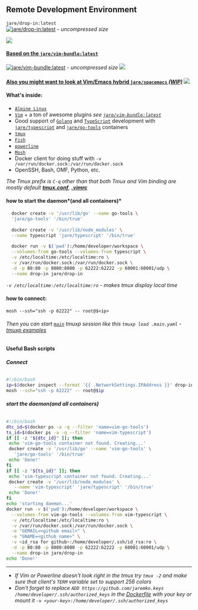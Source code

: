 ## Remote Development Environment
`jare/drop-in:latest`   
[![jare/drop-in:latest](https://badge.imagelayers.io/jare/drop-in:latest.svg)](https://imagelayers.io/?images=jare/drop-in:latest 'jare/drop-in:latest')  *- uncompressed size*

[![](http://i.imgur.com/RVTlBBO.png)](http://i.imgur.com/RVTlBBO.png)

#### [Based on the `jare/vim-bundle:latest`](https://hub.docker.com/r/jare/vim-bundle/)   
[![jare/vim-bundle:latest](https://badge.imagelayers.io/jare/vim-bundle:latest.svg)](https://imagelayers.io/?images=jare/vim-bundle:latest 'jare/vim-bundle:latest') - *uncompressed size*
[![](http://i.imgur.com/G6KybVM.png)](http://i.imgur.com/G6KybVM.png) 

#### [Also you might want to look at Vim/Emacs hybrid `jare/spacemacs` *(WIP)*](https://hub.docker.com/r/jare/spacemacs/)    [![](http://i.imgur.com/PjGF8iY.png)](http://i.imgur.com/PjGF8iY.png) 

#### What's inside:
  - [`Alpine Linux`](http://www.alpinelinux.org/)
  - [`Vim`](http://www.vim.org/) + a ton of awesome plugins *see [`jare/vim-bundle:latest`](https://hub.docker.com/r/jare/vim-bundle/)*
  - Good support of [`Golang`](https://golang.org/) and [`TypeScript`](http://www.typescriptlang.org/) development with [`jare/typescript`](https://hub.docker.com/r/jare/typescript/) and [`jare/go-tools`](https://hub.docker.com/r/jare/go-tools/) containers
  - [`tmux`](https://tmux.github.io/)
  - [`Fish`](http://fishshell.com/)
  - [`powerline`](https://github.com/powerline/powerline)
  - [`Mosh`](https://mosh.mit.edu/)
  - Docker client for doing stuff with `-v /var/run/docker.sock:/var/run/docker.sock`
  - OpenSSH, Bash, OMF, Python, etc.

*The Tmux prefix is `C-q` other than that both Tmux and Vim binding are mostly default  [**tmux.conf**](https://github.com/JAremko/drop-in/blob/master/tmux.conf), [**.vimrc**](https://github.com/JAremko/alpine-vim/blob/master/.vimrc)*  
#### how to start the daemon*(and all containers)*
```sh
  docker create -v '/usr/lib/go' --name go-tools \
  'jare/go-tools' '/bin/true'
  
  docker create -v '/usr/lib/node_modules' \
  --name typescript 'jare/typescript' '/bin/true'
   
  docker run -v $('pwd'):/home/developer/workspace \
  --volumes-from go-tools --volumes-from typescript \
  -v /etc/localtime:/etc/localtime:ro \
  -v /var/run/docker.sock:/var/run/docker.sock \
  -d -p 80:80 -p 8080:8080 -p 62222:62222 -p 60001:60001/udp \
  --name drop-in jare/drop-in
```
  *`-v /etc/localtime:/etc/localtime:ro` - makes tmux display local time*
#### how to connect:  
  `mosh --ssh="ssh -p 62222" -- root@$<ip>`  
  
###### Then you can start [`main`](https://github.com/JAremko/drop-in/blob/master/.main.yaml) tmuxp session like this `tmuxp load .main.yaml` - [*tmuxp* examples](http://tmuxp.readthedocs.org/en/latest/examples.html)

#### Useful Bash scripts
###### **Connect**
```bash
#!/bin/bash
ip=$(docker inspect --format '{{ .NetworkSettings.IPAddress }}' drop-in)
mosh --ssh="ssh -p 62222" -- root@$ip
```  
###### **start the daemon(and all containers)**
```bash
#!/bin/bash
dtc_id=$(docker ps -a -q --filter 'name=vim-go-tools')
ts_id=$(docker ps -a -q --filter 'name=vim-typescript')
if [[ -z "${dtc_id}" ]]; then
 echo 'vim-go-tools container not found. Creating...'
 docker create -v '/usr/lib/go' --name 'vim-go-tools' \
   'jare/go-tools' '/bin/true'
 echo 'Done!'
fi
if [[ -z "${ts_id}" ]]; then
 echo 'vim-typescript container not found. Creating...'
 docker create -v '/usr/lib/node_modules' \
   --name 'vim-typescript' 'jare/typescript' '/bin/true'
 echo 'Done!'
fi
echo 'starting daemon...'
docker run -v $('pwd'):/home/developer/workspace \
  --volumes-from vim-go-tools --volumes-from vim-typescript \
  -v /etc/localtime:/etc/localtime:ro \
  -v /var/run/docker.sock:/var/run/docker.sock \
  -e "GEMAIL=<github email>" \
  -e "GNAME=<github name>" \
  -v <id_rsa for github>:/home/developer/.ssh/id_rsa:ro \
  -d -p 80:80 -p 8080:8080 -p 62222:62222 -p 60001:60001/udp \
  --name drop-in jare/drop-in
echo 'Done!'
```    
* * * * * * * * * * * * * * * * * * * * * * * * * * * * * * * * * * * * * * * * * * * * * * * * * * * * * * * * * * * 
  - *If Vim or Powerline doesn't look right in the tmux try `tmux -2` and make sure that client's `TERM` variable set to support 256 colors*  
  - *Don't forget to replace `ADD https://github.com/jaremko.keys /home/developer/.ssh/authorized_keys` in the [Dockerfile](https://hub.docker.com/r/jare/drop-in/~/dockerfile/) with your key or mount it `-v <your-key>:/home/developer/.ssh/authorized_keys`*
